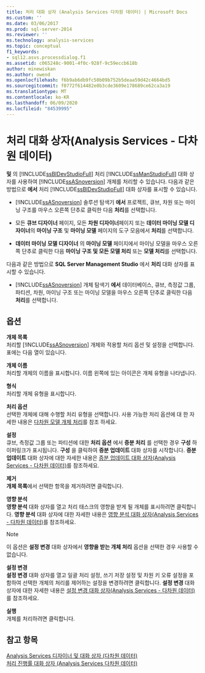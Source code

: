 ```yaml
---
title: 처리 대화 상자 (Analysis Services 다차원 데이터) | Microsoft Docs
ms.custom: ''
ms.date: 03/06/2017
ms.prod: sql-server-2014
ms.reviewer: ''
ms.technology: analysis-services
ms.topic: conceptual
f1_keywords:
- sql12.asvs.processdialog.f1
ms.assetid: c065248c-9001-4f0c-928f-9c59eccb618b
author: minewiskan
ms.author: owend
ms.openlocfilehash: f6b9ab6db9fc50b09b752b5deaa59d42c4664bd5
ms.sourcegitcommit: f0772f614482e0b3cde3609e178689ce62ca3a19
ms.translationtype: MT
ms.contentlocale: ko-KR
ms.lasthandoff: 06/09/2020
ms.locfileid: "84539995"
---
```

# <a name="process-dialog-box-analysis-services---multidimensional-data"></a>처리 대화 상자(Analysis Services - 다차원 데이터)
  **및** 의 [!INCLUDE[ssBIDevStudioFull](../includes/ssbidevstudiofull-md.md)] 처리 [!INCLUDE[ssManStudioFull](../includes/ssmanstudiofull-md.md)] 대화 상자를 사용하여 [!INCLUDE[ssASnoversion](../includes/ssasnoversion-md.md)] 개체를 처리할 수 있습니다. 다음과 같은 방법으로 **에서** 처리 [!INCLUDE[ssBIDevStudioFull](../includes/ssbidevstudiofull-md.md)] 대화 상자를 표시할 수 있습니다.  
  
-   [!INCLUDE[ssASnoversion](../includes/ssasnoversion-md.md)] 솔루션 탐색기 **에서** 프로젝트, 큐브, 차원 또는 마이닝 구조를 마우스 오른쪽 단추로 클릭한 다음 **처리**를 선택합니다.  
  
-   모든 **큐브 디자이너** 페이지, 모든 **차원 디자이너**페이지 또는 **데이터 마이닝 모델 디자이너**의 **마이닝 구조** 및 **마이닝 모델** 페이지의 도구 모음에서 **처리**를 선택합니다.  
  
-   **데이터 마이닝 모델 디자이너** 의 **마이닝 모델** 페이지에서 마이닝 모델을 마우스 오른쪽 단추로 클릭한 다음 **마이닝 구조 및 모든 모델 처리** 또는 **모델 처리**를 선택합니다.  
  
 다음과 같은 방법으로 **SQL Server Management Studio** 에서 **처리** 대화 상자를 표시할 수 있습니다.  
  
-   [!INCLUDE[ssASnoversion](../includes/ssasnoversion-md.md)] 개체 탐색기 **에서** 데이터베이스, 큐브, 측정값 그룹, 파티션, 차원, 마이닝 구조 또는 마이닝 모델을 마우스 오른쪽 단추로 클릭한 다음 **처리**를 선택합니다.  
  
## <a name="options"></a>옵션  
 **개체 목록**  
 처리할 [!INCLUDE[ssASnoversion](../includes/ssasnoversion-md.md)] 개체와 적용할 처리 옵션 및 설정을 선택합니다. 표에는 다음 열이 있습니다.  
  
 **개체 이름**  
 처리할 개체의 이름을 표시합니다. 이름 왼쪽에 있는 아이콘은 개체 유형을 나타냅니다.  
  
 **형식**  
 처리할 개체 유형을 표시합니다.  
  
 **처리 옵션**  
 선택한 개체에 대해 수행할 처리 유형을 선택합니다. 사용 가능한 처리 옵션에 대 한 자세한 내용은 [다차원 모델 개체 처리](multidimensional-models/processing-a-multidimensional-model-analysis-services.md)를 참조 하세요.  
  
 **설정**  
 큐브, 측정값 그룹 또는 파티션에 대한 **처리 옵션** 에서 **증분 처리** 를 선택한 경우 **구성** 하이퍼링크가 표시됩니다. **구성** 을 클릭하여 **증분 업데이트** 대화 상자를 시작합니다. **증분 업데이트** 대화 상자에 대한 자세한 내용은 [증분 업데이트 대화 상자&#40;Analysis Services - 다차원 데이터&#41;](incremental-update-dialog-box-analysis-services-multidimensional-data.md)를 참조하세요.  
  
 **제거**  
 **개체 목록**에서 선택한 항목을 제거하려면 클릭합니다.  
  
 **영향 분석**  
 **영향 분석** 대화 상자를 열고 처리 태스크의 영향을 받게 될 개체를 표시하려면 클릭합니다. **영향 분석** 대화 상자에 대한 자세한 내용은 [영향 분석 대화 상자&#40;Analysis Services - 다차원 데이터&#41;](impact-analysis-dialog-box-analysis-services-multidimensional-data.md)를 참조하세요.  
  
> [!NOTE]  
>   이 옵션은 **설정 변경** 대화 상자에서 **영향을 받는 개체 처리** 옵션을 선택한 경우 사용할 수 없습니다.  
  
 **설정 변경**  
 **설정 변경** 대화 상자를 열고 일괄 처리 설정, 쓰기 저장 설정 및 차원 키 오류 설정을 포함하여 선택한 개체의 처리를 제어하는 설정을 변경하려면 클릭합니다. **설정 변경** 대화 상자에 대한 자세한 내용은 [설정 변경 대화 상자&#40;Analysis Services - 다차원 데이터&#41;](change-settings-dialog-box-analysis-services-multidimensional-data.md)를 참조하세요.  
  
 **실행**  
 개체를 처리하려면 클릭합니다.  
  
## <a name="see-also"></a>참고 항목  
 [Analysis Services 디자이너 및 대화 상자 &#40;다차원 데이터&#41;](analysis-services-designers-and-dialog-boxes-multidimensional-data.md)   
 [처리 진행률 대화 상자 &#40;Analysis Services 다차원 데이터&#41;](process-progress-dialog-box-analysis-services-multidimensional-data.md)  
  
  
